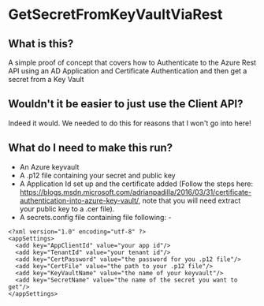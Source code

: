 # GetSecretFromKeyVaultViaRest

## What is this?

A simple proof of concept that covers how to Authenticate to the Azure Rest API using an AD Application and Certificate Authentication and then get a secret from a Key Vault

## Wouldn't it be easier to just use the Client API?

Indeed it would. We needed to do this for reasons that I won't go into here!

## What do I need to make this run?
* An Azure keyvault
* A .p12 file containing your secret and public key
* A Application Id set up and the certificate added (Follow the steps here: https://blogs.msdn.microsoft.com/adrianpadilla/2016/03/31/certificate-authentication-into-azure-key-vault/, note that you will need extract your public key to a .cer file).
* A secrets.config file containing file following: -

```
<?xml version="1.0" encoding="utf-8" ?>
<appSettings>
  <add key="AppClientId" value="your app id"/>
  <add key="TenantId" value="your tenant id"/>
  <add key="CertPassword" value="the password for you .p12 file"/>
  <add key="CertFile" value="the path to your .p12 file"/>
  <add key="KeyVaultName" value="the name of your keyvault"/>
  <add key="SecretName" value="the name of the secret you want to get"/>
</appSettings>
```
